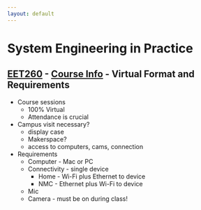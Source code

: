 ```yaml
---
layout: default
---
```


# System Engineering in Practice

## [EET260](../../) - [Course Info](../) - Virtual Format and Requirements

- Course sessions 
    - 100% Virtual
    - Attendance is crucial
- Campus visit necessary? 
    - display case
    - Makerspace?
    - access to computers, cams, connection
- Requirements
    - Computer - Mac or PC
    - Connectivity - single device
        - Home - Wi-Fi plus Ethernet to device
        - NMC - Ethernet plus Wi-Fi to device
    - Mic
    - Camera - must be on during class!
    
